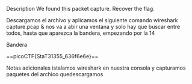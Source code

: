 Description
We found this packet capture. Recover the flag.

Descargamos el archivo y aplicamos el siguiente comando
wireshark capture.pcap & 
nos va a abir una ventana y solo hay que buscar entre todos, hasta que aparezca la bandera, empezando por la 14



Bandera

==picoCTF{StaT31355_636f6e6e}==

Notas adicionales 
istalamos wireshark en nuestra consola y capturamos paquetes del archico quedescargamos 

